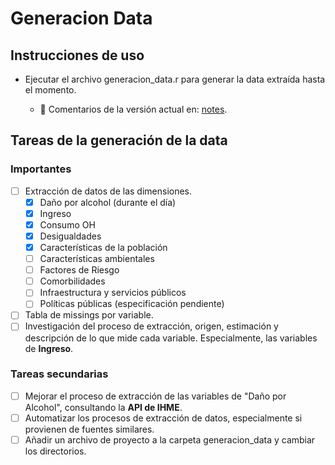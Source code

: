 
# Generacion Data

## Instrucciones de uso

- Ejecutar el archivo generacion_data.r para generar la data extraída hasta el momento.

  - 🎯 Comentarios de la versión actual en: [notes](notes.md). 

## Tareas de la generación de la data

### Importantes

- [ ] Extracción de datos de las dimensiones.
  - [x] Daño por alcohol (durante el día)
  - [x] Ingreso
  - [x] Consumo OH
  - [x] Desigualdades
  - [x] Características de la población
  - [ ] Características ambientales
  - [ ] Factores de Riesgo
  - [ ] Comorbilidades
  - [ ] Infraestructura y servicios públicos
  - [ ] Políticas públicas (especificación pendiente)
- [ ] Tabla de missings por variable.
- [ ] Investigación del proceso de extracción, origen, estimación y descripción de lo que mide cada variable. Especialmente, las variables de **Ingreso**.

### Tareas secundarias

- [ ] Mejorar el proceso de extracción de las variables de "Daño por Alcohol", consultando la **API de IHME**.
- [ ] Automatizar los procesos de extracción de datos, especialmente si provienen de fuentes similares.
- [ ] Añadir un archivo de proyecto a la carpeta generacion_data y cambiar los directorios.
